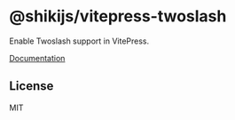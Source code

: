 # @shikijs/vitepress-twoslash

Enable Twoslash support in VitePress.

[Documentation](https://shiki.style/packages/vitepress#twoslash)

## License

MIT
